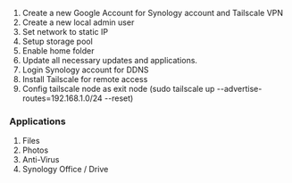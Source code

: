 1. Create a new Google Account for Synology account and Tailscale VPN
2. Create a new local admin user
3. Set network to static IP
4. Setup storage pool
5. Enable home folder
6. Update all necessary updates and applications.
7. Login Synology account for DDNS
8. Install Tailscale for remote access
9. Config tailscale node as exit node (sudo tailscale up --advertise-routes=192.168.1.0/24 --reset)

### Applications
1. Files
2. Photos
3. Anti-Virus
4. Synology Office / Drive
